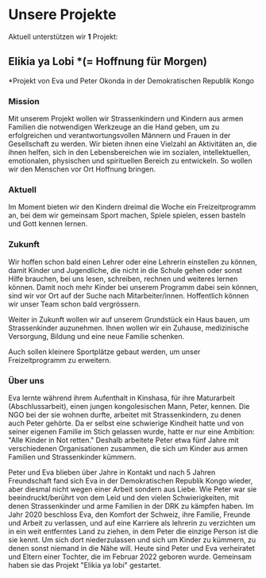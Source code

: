 # Unsere Projekte

Aktuell unterstützen wir **1** Projekt:

## Elikia ya Lobi *(= Hoffnung für Morgen)

*Projekt von Eva und Peter Okonda in der Demokratischen Republik Kongo

 ### Mission
Mit unserem Projekt wollen wir Strassenkindern und Kindern aus armen Familien die notwendigen Werkzeuge an die Hand geben, um zu erfolgreichen und verantwortungsvollen Männern und Frauen in der Gesellschaft zu werden.
Wir bieten ihnen eine Vielzahl an Aktivitäten an, die ihnen helfen, sich in den Lebensbereichen wie im sozialen, intellektuellen, emotionalen, physischen und spirituellen Bereich zu entwickeln.
So wollen wir den Menschen vor Ort Hoffnung bringen.

### Aktuell
Im Moment bieten wir den Kindern dreimal die Woche ein Freizeitprogramm an, bei dem wir gemeinsam Sport machen, Spiele spielen, essen basteln und Gott kennen lernen.

### Zukunft
Wir hoffen schon bald einen Lehrer oder eine Lehrerin einstellen zu können, damit Kinder und Jugendliche, die nicht in die Schule gehen oder sonst Hilfe brauchen, bei uns lesen, schreiben, rechnen und weiteres lernen können.
Damit noch mehr Kinder bei unserem Programm dabei sein können, sind wir vor Ort auf der Suche nach Mitarbeiter/innen.
Hoffentlich können wir unser Team schon bald vergrössern.

Weiter in Zukunft wollen wir auf unserem Grundstück ein Haus bauen, um Strassenkinder auzunehmen.
Ihnen wollen wir ein Zuhause, medizinische Versorgung, Bildung und eine neue Familie schenken.

Auch sollen kleinere Sportplätze gebaut werden, um unser Freizeitprogramm zu erweitern.

### Über uns
Eva lernte während ihrem Aufenthalt in Kinshasa, für ihre Maturarbeit (Abschlussarbeit), einen jungen kongolesischen Mann, Peter, kennen.
Die NGO bei der sie wohnen durfte, arbeitet mit Strassenkindern, zu denen auch Peter gehörte.
Da er selbst eine schwierige Kindheit hatte und von seiner eigenen Familie im Stich gelassen wurde, hatte er nur eine Ambition:
"Alle Kinder in Not retten."
Deshalb arbeitete Peter etwa fünf Jahre mit verschiedenen Organisationen zusammen, die sich um Kinder aus armen Familien und Strassenkinder kümmern.

Peter und Eva blieben über Jahre in Kontakt und nach 5 Jahren Freundschaft fand sich Eva in der Demokratischen Republik Kongo wieder, aber diesmal nicht wegen einer Arbeit sondern aus Liebe.
Wie Peter war sie beeindruckt/berührt von dem Leid und den vielen Schwierigkeiten, mit denen Strassenkinder und arme Familien in der DRK zu kämpfen haben.
Im Jahr 2020 beschloss Eva, den Komfort der Schweiz, ihre Familie, Freunde und Arbeit zu verlassen, und auf eine Karriere als lehrerin zu verzichten um in ein weit entferntes Land zu ziehen, in dem Peter die einzige Person ist die sie kennt.
Um sich dort niederzulassen und sich um Kinder zu kümmern, zu denen sonst niemand in die Nähe will.
Heute sind Peter und Eva verheiratet und Eltern einer Tochter, die im Februar 2022 geboren wurde.
Gemeinsam haben sie das Projekt "Elikia ya lobi" gestartet.
